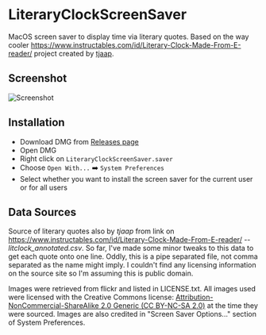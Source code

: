 # LiteraryClockScreenSaver
MacOS screen saver to display time via literary quotes. Based on the way cooler 
https://www.instructables.com/id/Literary-Clock-Made-From-E-reader/ project created by 
[tjaap](https://www.instructables.com/member/tjaap/).

## Screenshot
![Screenshot](https://github.com/mmattozzi/LiteraryClockScreenSaver/raw/master/litclocksaver-screenshot.jpg)

## Installation
* Download DMG from [Releases page](https://github.com/mmattozzi/LiteraryClockScreenSaver/releases)
* Open DMG
* Right click on `LiteraryClockScreenSaver.saver`
* Choose `Open With...` :arrow_right: `System Preferences`
* Select whether you want to install the screen saver for the current user or for all users

## Data Sources
Source of literary quotes also by *tjaap* from link on https://www.instructables.com/id/Literary-Clock-Made-From-E-reader/ 
-- *litclock_annotated.csv*. So far, I've made some minor tweaks to this data to get each quote onto one line. Oddly, this is a pipe separated file, not comma separated as the name might imply. I couldn't find any licensing information on the source site so I'm assuming this is public domain. 

Images were retrieved from flickr and listed in LICENSE.txt. All images used were licensed with the Creative Commons license:
[Attribution-NonCommercial-ShareAlike 2.0 Generic (CC BY-NC-SA 2.0)](https://creativecommons.org/licenses/by-nc/2.0/) at the time they were sourced. Images are also credited in "Screen Saver Options..." section of System Preferences. 
